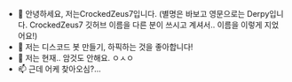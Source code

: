 - 👋 안녕하세요, 저는CrockedZeus7입니다. (별명은 바보고 영문으로는 Derpy입니다. CrockedZeus7 깃허브 이름을 다른 분이 쓰시고 계셔서.. 이름을 이렇게 지었어요!)
- 👀 저는 디스코드 봇 만들기, 하픽하는 것을 좋아합니다!
- 🌱 저는 현재.. 암것도 안해요. ㅇㅅㅇ
- 📫 근데 어케 찾아오심?...
